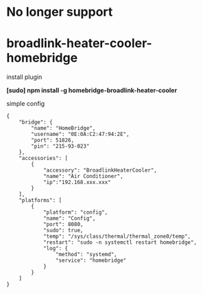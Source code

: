 # No longer support

# broadlink-heater-cooler-homebridge

install plugin

**[sudo] npm install -g homebridge-broadlink-heater-cooler**

simple config
```
{
    "bridge": {
        "name": "HomeBridge",
        "username": "0E:0A:C2:47:94:2E",
        "port": 51826,
        "pin": "215-93-023"
    },
    "accessories": [
        {
            "accessory": "BroadlinkHeaterCooler",
            "name": "Air Conditioner",
            "ip":"192.168.xxx.xxx"
        }
    ],
    "platforms": [
        {
            "platform": "config",
            "name": "Config",
            "port": 8080,
            "sudo": true,
            "temp": "/sys/class/thermal/thermal_zone0/temp",
            "restart": "sudo -n systemctl restart homebridge",
            "log": {
                "method": "systemd",
                "service": "homebridge"
            }
        }
    ]
}
